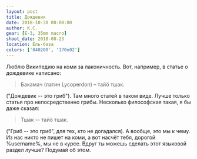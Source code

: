 ```yaml
---
layout: post
title: Дождевик
date: 2018-10-30 00:00:00
author: К.С.
gear: [E-3, 35mm macro]
shoot_date: 2018-08-23
location: Ёль-база
colors: ['040200', '170e02']
---
```

Люблю Википедию на коми за лаконичность. Вот, например, в статье о дождевике написано:

> Бакамач (латин Lycoperdon) – тайӧ тшак.

("Дождевик -- это гриб"). Там много статей в таком виде. Лучше только статья про непосредственно грибы. Несколько философская такая, я бы даже сказал:

> Тшак -- тайö тшак.

("Гриб -- это гриб", для тех, кто не догадался). А вообще, это мы к чему. Из нас никто не пишет на коми, а вот насчёт тебя, дорогой %username%, мы не в курсе. Вдруг ты можешь сделать этот языковой раздел лучше? Подумай об этом.
